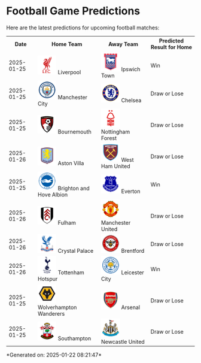 # Football Game Predictions

Here are the latest predictions for upcoming football matches:

<table>
  <tr>
    <th>Date</th>
    <th>Home Team</th>
    <th>Away Team</th>
    <th>Predicted Result for Home</th>
  </tr>
  <tr>
    <td>2025-01-25</td>
    <td><img src='logos/Liverpool.svg' alt='Liverpool' width='50'> Liverpool</td>
    <td><img src='logos/IpswichTown.svg' alt='Ipswich Town' width='50'> Ipswich Town</td>
    <td>Win</td>
  </tr>
  <tr>
    <td>2025-01-25</td>
    <td><img src='logos/ManchesterCity.svg' alt='Manchester City' width='50'> Manchester City</td>
    <td><img src='logos/Chelsea.svg' alt='Chelsea' width='50'> Chelsea</td>
    <td>Draw or Lose</td>
  </tr>
  <tr>
    <td>2025-01-25</td>
    <td><img src='logos/Bournemouth.svg' alt='Bournemouth' width='50'> Bournemouth</td>
    <td><img src='logos/NottinghamForest.svg' alt='Nottingham Forest' width='50'> Nottingham Forest</td>
    <td>Draw or Lose</td>
  </tr>
  <tr>
    <td>2025-01-26</td>
    <td><img src='logos/AstonVilla.svg' alt='Aston Villa' width='50'> Aston Villa</td>
    <td><img src='logos/WestHamUnited.svg' alt='West Ham United' width='50'> West Ham United</td>
    <td>Draw or Lose</td>
  </tr>
  <tr>
    <td>2025-01-25</td>
    <td><img src='logos/BrightonHoveAlbion.svg' alt='Brighton and Hove Albion' width='50'> Brighton and Hove Albion</td>
    <td><img src='logos/Everton.svg' alt='Everton' width='50'> Everton</td>
    <td>Win</td>
  </tr>
  <tr>
    <td>2025-01-26</td>
    <td><img src='logos/Fulham.svg' alt='Fulham' width='50'> Fulham</td>
    <td><img src='logos/ManchesterUnited.svg' alt='Manchester United' width='50'> Manchester United</td>
    <td>Draw or Lose</td>
  </tr>
  <tr>
    <td>2025-01-26</td>
    <td><img src='logos/CrystalPalace.svg' alt='Crystal Palace' width='50'> Crystal Palace</td>
    <td><img src='logos/Brentford.svg' alt='Brentford' width='50'> Brentford</td>
    <td>Draw or Lose</td>
  </tr>
  <tr>
    <td>2025-01-26</td>
    <td><img src='logos/TottenhamHotspur.svg' alt='Tottenham Hotspur' width='50'> Tottenham Hotspur</td>
    <td><img src='logos/LeicesterCity.svg' alt='Leicester City' width='50'> Leicester City</td>
    <td>Win</td>
  </tr>
  <tr>
    <td>2025-01-25</td>
    <td><img src='logos/WolverhamptonWanderers.svg' alt='Wolverhampton Wanderers' width='50'> Wolverhampton Wanderers</td>
    <td><img src='logos/Arsenal.svg' alt='Arsenal' width='50'> Arsenal</td>
    <td>Draw or Lose</td>
  </tr>
  <tr>
    <td>2025-01-25</td>
    <td><img src='logos/Southampton.svg' alt='Southampton' width='50'> Southampton</td>
    <td><img src='logos/NewcastleUnited.svg' alt='Newcastle United' width='50'> Newcastle United</td>
    <td>Draw or Lose</td>
  </tr>
</table>
*Generated on: 2025-01-22 08:21:47*

